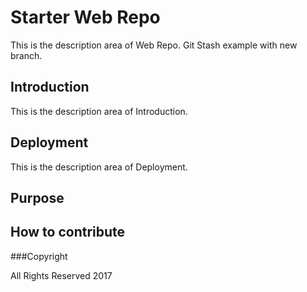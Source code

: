 # Starter Web Repo

This is the description area of Web Repo.
Git Stash example with new branch.

## Introduction

This is the description area of Introduction.

## Deployment

This is the description area of Deployment.

## Purpose

## How to contribute

###Copyright

All Rights Reserved 2017
